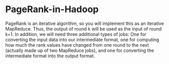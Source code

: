 # PageRank-in-Hadoop
PageRank
is
an
iterative
algorithm,
so
you
will
implement
this
as
an
iterative
MapReduce.
Thus,
the
output
of
round
k
will
be
used
as
the
input
of
round
k+1.
In
addition,
we
will
need
three
additional
types
of
jobs:
One
for
converting
the
input
data
into
our
intermediate
format,
one
for
computing
how
much
the
rank
values
have
changed
from
one
round
to
the
next
(actually
made
up
of
two
MapReduce
jobs),
and
one
for
converting
the
intermediate
format
into
the
output
format.
